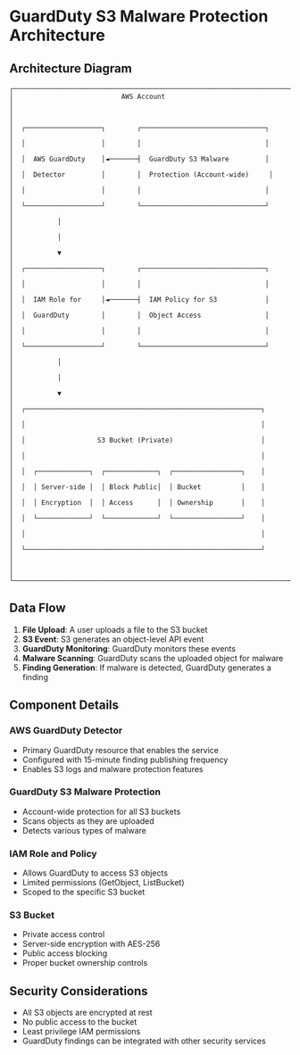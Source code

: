 # GuardDuty S3 Malware Protection Architecture

## Architecture Diagram

```
┌─────────────────────────────────────────────────────────────────────┐
│                           AWS Account                               │
│                                                                     │
│  ┌───────────────────┐        ┌───────────────────────────────┐     │
│  │                   │        │                               │     │
│  │  AWS GuardDuty    │◄───────┤  GuardDuty S3 Malware         │     │
│  │  Detector         │        │  Protection (Account-wide)     │     │
│  │                   │        │                               │     │
│  └───────────────────┘        └───────────────────────────────┘     │
│           │                                                         │
│           │                                                         │
│           ▼                                                         │
│  ┌───────────────────┐        ┌───────────────────────────────┐     │
│  │                   │        │                               │     │
│  │  IAM Role for     │◄───────┤  IAM Policy for S3            │     │
│  │  GuardDuty        │        │  Object Access                │     │
│  │                   │        │                               │     │
│  └───────────────────┘        └───────────────────────────────┘     │
│           │                                                         │
│           │                                                         │
│           ▼                                                         │
│  ┌───────────────────────────────────────────────────────────┐      │
│  │                                                           │      │
│  │                  S3 Bucket (Private)                      │      │
│  │                                                           │      │
│  │  ┌─────────────┐  ┌─────────────┐  ┌─────────────────┐    │      │
│  │  │ Server-side │  │ Block Public│  │ Bucket          │    │      │
│  │  │ Encryption  │  │ Access      │  │ Ownership       │    │      │
│  │  └─────────────┘  └─────────────┘  └─────────────────┘    │      │
│  │                                                           │      │
│  └───────────────────────────────────────────────────────────┘      │
│                                                                     │
└─────────────────────────────────────────────────────────────────────┘
```

## Data Flow

1. **File Upload**: A user uploads a file to the S3 bucket
2. **S3 Event**: S3 generates an object-level API event
3. **GuardDuty Monitoring**: GuardDuty monitors these events
4. **Malware Scanning**: GuardDuty scans the uploaded object for malware
5. **Finding Generation**: If malware is detected, GuardDuty generates a finding

## Component Details

### AWS GuardDuty Detector
- Primary GuardDuty resource that enables the service
- Configured with 15-minute finding publishing frequency
- Enables S3 logs and malware protection features

### GuardDuty S3 Malware Protection
- Account-wide protection for all S3 buckets
- Scans objects as they are uploaded
- Detects various types of malware

### IAM Role and Policy
- Allows GuardDuty to access S3 objects
- Limited permissions (GetObject, ListBucket)
- Scoped to the specific S3 bucket

### S3 Bucket
- Private access control
- Server-side encryption with AES-256
- Public access blocking
- Proper bucket ownership controls

## Security Considerations

- All S3 objects are encrypted at rest
- No public access to the bucket
- Least privilege IAM permissions
- GuardDuty findings can be integrated with other security services
